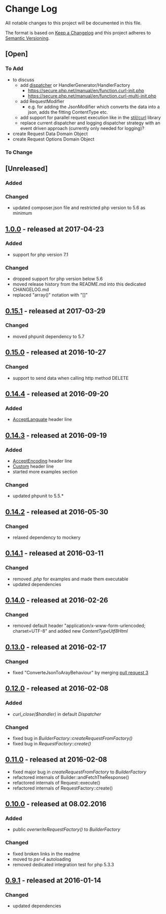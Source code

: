 # Change Log

All notable changes to this project will be documented in this file.

The format is based on [Keep a Changelog](http://keepachangelog.com/)
and this project adheres to [Semantic Versioning](http://semver.org/).

## [Open]

### To Add

* to discuss
    * add [dispatcher](https://github.com/jyggen/curl/blob/master/src/Dispatcher.php) or HandlerGenerator/HandlerFactory
        * https://secure.php.net/manual/en/function.curl-init.php
        * https://secure.php.net/manual/en/function.curl-multi-init.php
    * add RequestModifier
        * e.g. for adding the JsonModifier which converts the data into a json, adds the fitting ContentType etc.
    * add support for parallel request execution like in the [stil/curl](https://github.com/stil/curl-easy) library
    * replace current dispatcher and logging dispatcher strategy with an event driven approach (currently only needed for logging)?
* create Request Data Domain Object
* create Request Options Domain Object

### To Change

## [Unreleased]

### Added

### Changed

* updated composer.json file and restricted php version to 5.6 as minimum

## [1.0.0](https://github.com/bazzline/php_component_curl/tree/1.0.0) - released at 2017-04-23

### Added

* support for php version 7.1

### Changed

* dropped support for php version below 5.6
* moved release history from the README.md into this dedicated CHANGELOG.md
* replaced "array()" notation with "[]"

## [0.15.1](https://github.com/bazzline/php_component_curl/tree/0.15.1) - released at 2017-03-29

### Changed

* moved phpunit dependency to 5.7

## [0.15.0](https://github.com/bazzline/php_component_curl/tree/0.15.0) - released at 2016-10-27

### Changed

* support to send data when calling http method DELETE

## [0.14.4](https://github.com/bazzline/php_component_curl/tree/0.14.4) - released at 2016-09-20

### Added

* [AcceptLanguate](https://github.com/bazzline/php_component_curl/blob/0.14.4/source/HeaderLine/AcceptLanguage.php) header line

## [0.14.3](https://github.com/bazzline/php_component_curl/tree/0.14.3) - released at 2016-09-19

### Added

* [AcceptEncoding](https://github.com/bazzline/php_component_curl/blob/0.14.3/source/HeaderLine/AcceptEncoding.php) header line
* [Custom](https://github.com/bazzline/php_component_curl/blob/0.14.3/source/HeaderLine/Custom.php) header line
* started more examples section

### Changed

* updated phpunit to 5.5.*

## [0.14.2](https://github.com/bazzline/php_component_curl/tree/0.14.2) - released at 2016-05-30

### Changed

* relaxed dependency to mockery

## [0.14.1](https://github.com/bazzline/php_component_curl/tree/0.14.1) - released at 2016-03-11

### Changed

* removed *.php* for examples and made them executable
* updated dependencies

## [0.14.0](https://github.com/bazzline/php_component_curl/tree/0.14.0) - released at 2016-02-26

### Changed

* removed default header "application/x-www-form-urlencoded; charset=UTF-8" and added new *ContentTypeUtf8Html*

## [0.13.0](https://github.com/bazzline/php_component_curl/tree/0.13.0) - released at 2016-02-17

### Changed

* fixed "ConverteJsonToArayBehaviour" by merging [pull request 3](https://github.com/bazzline/php_component_curl/pull/3)

## [0.12.0](https://github.com/bazzline/php_component_curl/tree/0.12.0) - released at 2016-02-08

### Added

* *curl_close($handler)* in default *Dispatcher*

### Changed

* fixed bug in *BuilderFactory::createRequestFromFactory()*
* fixed bug in *RequestFactory::create()*

## [0.11.0](https://github.com/bazzline/php_component_curl/tree/0.11.0) - released at 2016-02-08

* fixed major bug in *createRequestFromFactory* to *BuilderFactory*
* refactored internals of Builder::andFetchTheResponse()
* refactored internals of Request::execute()
* refactored internals of RequestFactory::create()

## [0.10.0](https://github.com/bazzline/php_component_curl/tree/0.10.0) - released at 08.02.2016

### Added

* public *overwriteRequestFactory()* to *BuilderFactory*

### Changed

* fixed broken links in the readme
* moved to *psr-4* autoloading
* removed dedicated integration test for php 5.3.3

## [0.9.1](https://github.com/bazzline/php_component_curl/tree/0.9.1) - released at 2016-01-14

### Changed

* updated dependencies
